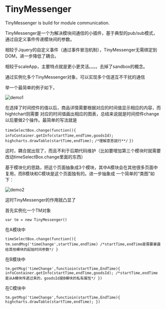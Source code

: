 TinyMessenger
=============

TinyMessenger is build for module communication.


TinyMessenger是一个为解决模块间通信的小插件，基于典型的pub/sub模式，通过自定义事件传递模块间的参数。

相较于Jquery的自定义事件（通过事件冒泡机制），TinyMessenger无需绑定到DOM，进一步降低了耦合。

相较于scaleApp，主要特点就是更小更灵活。。。。去掉了sandbox的概念。

通过实例化多个TinyMessenger对象，可以实现多个信道互不干扰的通信

举一个最简单的例子如下，

![demo1](http://gtms01.alicdn.com/tps/i1/T1gpRHXAlhXXXBJo.U-1440-761.jpg)

在选择了时间控件的值以后，商品详情需要根据对应的时间值显示相应的内容，而hightchart则需要
对应的时间值画出相应的图表，总结来说就是时间控件change以后要做2个操作。最简单的写法就是

`timeSelectBox.change(function(){`
   ` infoContainer.getInfo(startTime,endTime,goodsId);`
   ` highcharts.drawTable(startTime,endTime);`
   `/*理解意思就行**/`
`})`

这时，耦合就出现了，而且不利于后期代码维护（比如要增加第三个模块时就需要改动timeSelectBox.change里面的东西）

基于模块化的思路，把这个页面抽象成3个模块，其中A模块会在其他很多页面中复用，而B模块和C模块是这个页面独有的。进一步抽象成
一个简单的“类图”如下：

![demo2](http://gtms01.alicdn.com/tps/i1/T1cJYeFh8iXXbxY7oy-747-544.jpg)

这时TinyMessenger的作用就凸显了

首先实例化一个TM对象

`var tm = new TinyMessenger()`

在A模块中

`timeSelectBox.change(function(){
    tm.sendMsg('timeChange',startTime,endTime)
    /*startTime,endTime是需要暴露给其他模块的起始时间参数*/
}`

在B模块中

`tm.getMsg('timeChange',functioin(startTime,EndTime){
    infoContainer.getInfo(startTime,endTime,goodsId);
    /*startTime,endTime是从A模块传递过来的，goodsId是B模块的私有属性*/
})`

在C模块中

`tm.getMsg('timeChange',functioin(startTime,EndTime){
    highcharts.drawTable(startTime,endTime);
})`


